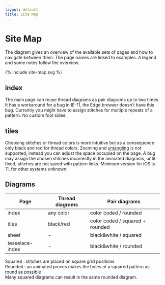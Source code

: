 ```yaml
---
layout: default
title: Site Map
---
```


Site Map
========

The  diagram gives an overview of the available sets of pages
and how to navigate between them.
The page names are linked to examples.
A legend and some notes follow the overview.

{% include site-map.svg %}


index
-----

The main page can reuse thread diagrams as pair diagrams up to two times.
It has a workaround for a bug in IE-11, the Edge browser doesn't have this bug.
Currently you might have to assign stitches for multiple repeats of a pattern.
No custom foot sides.


tiles
-----

Choosing stitches or thread colors is more intuitive
but as a consequence only black and red for thread colors.
Zooming and [untangling] is not supported,
instead you can adjust the space occupied on the page.
A bug may assign the chosen stitches incorrectly in the animated diagrams,
until fixed, stitches are not saved with pattern links.
Minimum version for iOS is 11, for other systems unknown.

[untangling]: https://github.com/d-bl/GroundForge/releases/download/2017-06-05/untangle.mp4

Diagrams
--------

Page            | Thread diagrams | Pair diagrams
----------------|-----------------|-----------------------
index           | any color       | color coded / rounded
tiles           | black/red       | color coded / squared + rounded
sheet           | -               | black&white / squared
tesselace-index | -               | black&white / rounded

Squared : stitches are placed on square grid positions<br>
Rounded : an animated proces makes the holes of a squared pattern as round as possible<br>
Many squared diagrams can result in the same rounded diagram.

